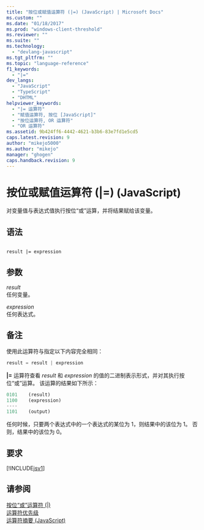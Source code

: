 ```yaml
---
title: "按位或赋值运算符 (|=) (JavaScript) | Microsoft Docs"
ms.custom: ""
ms.date: "01/18/2017"
ms.prod: "windows-client-threshold"
ms.reviewer: ""
ms.suite: ""
ms.technology: 
  - "devlang-javascript"
ms.tgt_pltfrm: ""
ms.topic: "language-reference"
f1_keywords: 
  - "|="
dev_langs: 
  - "JavaScript"
  - "TypeScript"
  - "DHTML"
helpviewer_keywords: 
  - "|= 运算符"
  - "赋值运算符, 按位 [JavaScript]"
  - "按位运算符, OR 运算符"
  - "OR 运算符"
ms.assetid: 9b424ff6-4442-4621-b3b6-83e7fd1e5cd5
caps.latest.revision: 9
author: "mikejo5000"
ms.author: "mikejo"
manager: "ghogen"
caps.handback.revision: 9
---
```

# 按位或赋值运算符 (|=) (JavaScript)
对变量值与表达式值执行按位“或”运算，并将结果赋给该变量。  
  
## 语法  
  
```  
  
result |= expression  
```  
  
## 参数  
 *result*  
 任何变量。  
  
 *expression*  
 任何表达式。  
  
## 备注  
 使用此运算符与指定以下内容完全相同：  
  
```javascript  
result = result | expression  
```  
  
 **&#124;\=** 运算符查看 *result* 和 *expression* 的值的二进制表示形式，并对其执行按位“或”运算。  该运算的结果如下所示：  
  
```javascript  
0101    (result)  
1100    (expression)  
----  
1101    (output)  
```  
  
 任何时候，只要两个表达式中的一个表达式的某位为 1，则结果中的该位为 1。  否则，结果中的该位为 0。  
  
## 要求  
 [!INCLUDE[jsv1](../../javascript/misc/includes/jsv1-md.md)]  
  
## 请参阅  
 [按位“或”运算符 \(&#124;\)](../../javascript/reference/bitwise-or-operator-decrement-javascript.md)   
 [运算符优先级](../../javascript/operator-subtractprecedence-javascript.md)   
 [运算符摘要 \(JavaScript\)](../../javascript/misc/operator-subtractsummary-javascript.md)